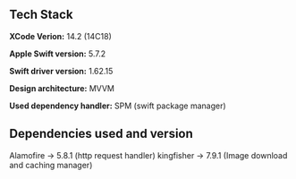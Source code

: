 ## Tech Stack

**XCode Verion:** 14.2 (14C18)

**Apple Swift version:** 5.7.2

**Swift driver version:** 1.62.15 

**Design architecture:** MVVM

**Used dependency handler:** SPM (swift package manager)

## Dependencies used and version

Alamofire -> 5.8.1 (http request handler)
kingfisher -> 7.9.1 (Image download and caching manager)